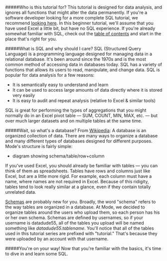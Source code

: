 
#####Who is this tutorial for?
This tutorial is designed for data analysis, and ignores all functions that might alter the data permanently. If you're a software developer looking for a more complete SQL tutorial, we recommend [looking here](LINK). In this beginner tutorial, we'll assume that you have used Excel a little bit, but have no SQL experience. If you're already somewhat familiar with SQL, check out the [table of contents](LINK) and start in the place that's right for you.

#####What is SQL and why should I care?
SQL (Structured Query Language) is a programming language designed for managing data in a relational database. It's been around since the 1970s and is the most common method of accessing data in databases today. SQL has a variety of functions that allows its users to read, manipulate, and change data. SQL is popular for data analysis for a few reasons:

* It is semantically easy to understand and learn
* It can be used to access large amounts of data directly where it is stored very easily
* It is easy to audit and repeat analysis (relative to Excel & similar tools)

SQL is great for performing the types of aggregations that you might normally do in an Excel pivot table &mdash; SUM, COUNT, MIN, MAX, etc. &mdash; but over much larger datasets and on multiple tables at the same time.

#####Wait, so what's a database?
From [Wikipedia](http://en.wikipedia.org/wiki/Database): A database is an organized collection of data. There are many ways to organize a database and many different types of databases designed for different purposes. Mode's structure is fairly simple:

* diagram showing schema/table/row+column

If you've used Excel, you should already be familiar with tables &mdash; you can think of them as spreadsheets. Tables have rows and columns just like Excel, but are a little more rigid. For example, each column must have a name, where names are not required in Excel. Because of this ridigity, tables tend to look really similar at a glance, even if they contain totally unrelated data.

[Schemas](http://en.wikipedia.org/wiki/Database_schema "Database Schemas") are probably new for you. Broadly, the word "schema" refers to the way tables are organized in a database. At Mode, we decided to organize tables around the users who upload them, so each person has his or her own schema. Schemas are defined by usernames, so if your username is datadude55, all of the tables you upload will be named something like *datadude55.tablename*. You'll notice that all of the tables used in this tutorial series are prefixed with "tutorial." That's because they were uploaded by an account with that username.

#####You're on your way!
Now that you're familiar with the basics, it's time to dive in and learn some SQL.

<LINK TO NEXT SEGMENT>
